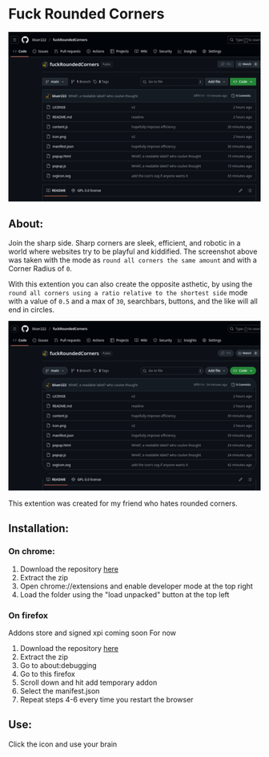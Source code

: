 # Fuck Rounded Corners

![Screenshot the Fuck Rounded Corners GitHub repo with sharp corners](/example.png)


## About:
Join the sharp side. Sharp corners are sleek, efficient, and robotic in a world where websites try to be playful and kiddified.
The screenshot above was taken with the mode as `round all corners the same amount` and with a Corner Radius of `0`.

With this extention you can also create the opposite asthetic, by using the `round all corners using a ratio relative to the shortest side` mode with a value of `0.5` and a max of `30`, searchbars, buttons, and the like will all end in circles.


![Screenshot the Fuck Rounded Corners GitHub repo with very rounded corners](/example2.png)


This extention was created for my friend who hates rounded corners.

## Installation: 
### On chrome:
1. Download the repository [here](https://github.com/MastrCheef99/fuckRoundedCornersFirefox/archive/refs/heads/main.zip)
2. Extract the zip
3. Open chrome://extensions and enable developer mode at the top right
4. Load the folder using the "load unpacked" button at the top left

### On firefox
Addons store and signed xpi coming soon
For now
1. Download the repository [here](https://github.com/MastrCheef99/fuckRoundedCornersFirefox/archive/refs/heads/main.zip)
2. Extract the zip
3. Go to about:debugging
4. Go to this firefox
5. Scroll down and hit add temporary addon
6. Select the manifest.json
7. Repeat steps 4-6 every time you restart the browser

## Use:
Click the icon and use your brain